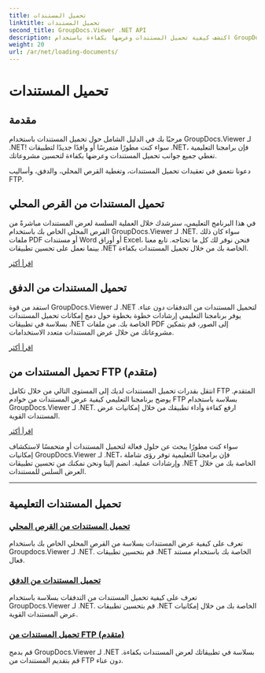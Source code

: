```yaml
---
title: تحميل المستندات
linktitle: تحميل المستندات
second_title: GroupDocs.Viewer .NET API
description: اكتشف كيفية تحميل المستندات وعرضها بكفاءة باستخدام GroupDocs.Viewer .NET. استكشف البرامج التعليمية الخاصة بتحميل القرص المحلي والدفق وFTP لتطبيقات .NET المحسنة.
weight: 20
url: /ar/net/loading-documents/
---
```


# تحميل المستندات

## مقدمة

مرحبًا بك في الدليل الشامل حول تحميل المستندات باستخدام GroupDocs.Viewer لـ .NET! سواء كنت مطورًا متمرسًا أو وافدًا جديدًا لتطبيقات .NET، فإن برامجنا التعليمية تغطي جميع جوانب تحميل المستندات وعرضها بكفاءة لتحسين مشروعاتك.

دعونا نتعمق في تعقيدات تحميل المستندات، وتغطية القرص المحلي، والدفق، وأساليب FTP.

## تحميل المستندات من القرص المحلي

في هذا البرنامج التعليمي، سنرشدك خلال العملية السلسة لعرض المستندات مباشرةً من القرص المحلي الخاص بك باستخدام GroupDocs.Viewer لـ .NET. سواء كان ذلك ملفات PDF أو مستندات Word أو أوراق Excel، فنحن نوفر لك كل ما تحتاجه. تابع معنا بينما نعمل على تحسين تطبيقات .NET الخاصة بك من خلال تحميل المستندات بكفاءة.

[اقرأ أكثر](./loading-document-local-disk/)

## تحميل المستندات من الدفق

استفد من قوة GroupDocs.Viewer لـ .NET لتحميل المستندات من التدفقات دون عناء. يوفر برنامجنا التعليمي إرشادات خطوة بخطوة حول دمج إمكانات تحميل المستندات بسلاسة في تطبيقات .NET الخاصة بك. من ملفات PDF إلى الصور، قم بتمكين مشروعاتك من خلال عرض المستندات متعدد الاستخدامات.

[اقرأ أكثر](./loading-document-stream/)

## تحميل المستندات من FTP (متقدم)

انتقل بقدرات تحميل المستندات لديك إلى المستوى التالي من خلال تكامل FTP المتقدم. يوضح برنامجنا التعليمي كيفية عرض المستندات من خوادم FTP بسلاسة باستخدام GroupDocs.Viewer لـ .NET. ارفع كفاءة وأداء تطبيقك من خلال إمكانيات عرض المستندات القوية.

[اقرأ أكثر](./loading-document-ftp/)

سواء كنت مطورًا يبحث عن حلول فعالة لتحميل المستندات أو متحمسًا لاستكشاف إمكانيات GroupDocs.Viewer لـ .NET، فإن برامجنا التعليمية توفر رؤى شاملة وإرشادات عملية. انضم إلينا ونحن نمكنك من تحسين تطبيقات .NET الخاصة بك من خلال العرض السلس للمستندات.

---
## تحميل المستندات التعليمية
### [تحميل المستندات من القرص المحلي](./loading-document-local-disk/)
تعرف على كيفية عرض المستندات بسلاسة من القرص المحلي الخاص بك باستخدام Groupdocs.Viewer لـ .NET. قم بتحسين تطبيقات .NET الخاصة بك باستخدام مستند فعال.
### [تحميل المستندات من الدفق](./loading-document-stream/)
تعرف على كيفية تحميل المستندات من التدفقات بسلاسة باستخدام GroupDocs.Viewer لـ .NET. قم بتحسين تطبيقات .NET الخاصة بك من خلال إمكانيات عرض المستندات القوية.
### [تحميل المستندات من FTP (متقدم)](./loading-document-ftp/)
قم بدمج GroupDocs.Viewer لـ .NET بسلاسة في تطبيقاتك لعرض المستندات بكفاءة. قم بتقديم المستندات من FTP دون عناء.